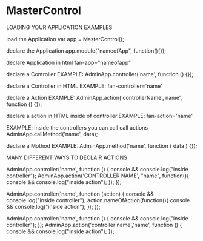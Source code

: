 # MasterControl
 LOADING YOUR APPLICATION EXAMPLES 

 load the Application
 var app = MasterControl();

declare the Application
app.module("nameofApp", function(){});

declare Application in html
fan-app="nameofapp"

declare a Controller
EXAMPLE:
AdminApp.controller('name', function () {});

declare a Controller in HTML
EXAMPLE:
fan-controller='name'

declare a Action
EXAMPLE:
AdminApp.action('controllerName', name', function () {});

declare a action in HTML inside of controller
EXAMPLE:
fan-action='name'

EXAMPLE: inside the controllers you can call call actions
AdminApp.callMethod('name', data);

declare a Mothod 
EXAMPLE: 
AdminApp.method('name', function ( data ) {});


 MANY DIFFERENT WAYS TO DECLAIR ACTIONS

AdminApp.controller('name', function () {
    console && console.log("inside controller");
    AdminApp.action('CONTROLLER NAME', "name", function(){
            console && console.log("inside action");
    });
});

AdminApp.controller('name', function (action) {
    console && console.log("inside controller");
    action.nameOfAction(function(){
        console && console.log("inside action");
    });
});

AdminApp.controller('name', function () {
    console && console.log("inside controller");
});
AdminApp.action('controller name','name', function () {
    console && console.log("inside action");
});
